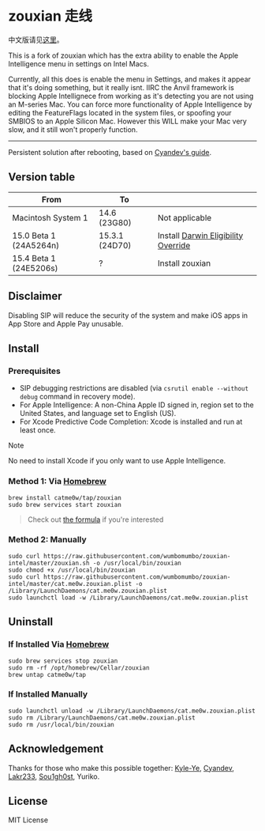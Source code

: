 # zouxian 走线

中文版请见[这里](https://github.com/CatMe0w/zouxian/blob/master/README_zh.md)。

This is a fork of zouxian which has the extra ability to enable the Apple Intelligence menu in settings on Intel Macs.

Currently, all this does is enable the menu in Settings, and makes it appear that it's doing something, but it really isnt.
IIRC the Anvil framework is blocking Apple Intellignece from working as it's detecting you are not using an M-series Mac.
You can force more functionality of Apple Intelligence by editing the FeatureFlags located in the system files, or spoofing your SMBIOS to an Apple Silicon Mac. However this WILL make your Mac very slow, and it still won't properly function.

---

Persistent solution after rebooting, based on [Cyandev's guide](https://gist.github.com/unixzii/6f25be1842399022e16ad6477a304286).

## Version table

| From                   | To             |                                                                                                           |
| ---------------------- | -------------- | --------------------------------------------------------------------------------------------------------- |
| Macintosh System 1     | 14.6 (23G80)   | Not applicable                                                                                            |
| 15.0 Beta 1 (24A5264n) | 15.3.1 (24D70) | Install [Darwin Eligibility Override](https://github.com/CatMe0w/zouxian/blob/master/repatriate_guide.md) |
| 15.4 Beta 1 (24E5206s) | ?              | Install zouxian                                                                                           |

## Disclaimer

Disabling SIP will reduce the security of the system and make iOS apps in App Store and Apple Pay unusable.

## Install

### Prerequisites

- SIP debugging restrictions are disabled (via `csrutil enable --without debug` command in recovery mode).
- For Apple Intelligence: A non-China Apple ID signed in, region set to the United States, and language set to English (US).
- For Xcode Predictive Code Completion: Xcode is installed and run at least once.

> [!NOTE]  
> No need to install Xcode if you only want to use Apple Intelligence.

### Method 1: Via [Homebrew](https://brew.sh)

```shell
brew install catme0w/tap/zouxian
sudo brew services start zouxian
```

> Check out [the formula](https://github.com/CatMe0w/homebrew-tap/blob/master/Formula/zouxian.rb) if you're interested

### Method 2: Manually

```shell
sudo curl https://raw.githubusercontent.com/wumbomumbo/zouxian-intel/master/zouxian.sh -o /usr/local/bin/zouxian
sudo chmod +x /usr/local/bin/zouxian
sudo curl https://raw.githubusercontent.com/wumbomumbo/zouxian-intel/master/cat.me0w.zouxian.plist -o /Library/LaunchDaemons/cat.me0w.zouxian.plist
sudo launchctl load -w /Library/LaunchDaemons/cat.me0w.zouxian.plist
```

## Uninstall

### If Installed Via [Homebrew](https://brew.sh)

```shell
sudo brew services stop zouxian
sudo rm -rf /opt/homebrew/Cellar/zouxian
brew untap catme0w/tap
```

### If Installed Manually

```shell
sudo launchctl unload -w /Library/LaunchDaemons/cat.me0w.zouxian.plist
sudo rm /Library/LaunchDaemons/cat.me0w.zouxian.plist
sudo rm /usr/local/bin/zouxian
```

## Acknowledgement

Thanks for those who make this possible together: [Kyle-Ye](https://github.com/Kyle-Ye), [Cyandev](https://twitter.com/unixzii), [Lakr233](https://twitter.com/Lakr233), [Sou1gh0st](https://twitter.com/Sou1gh0st), Yuriko.

## License

MIT License
